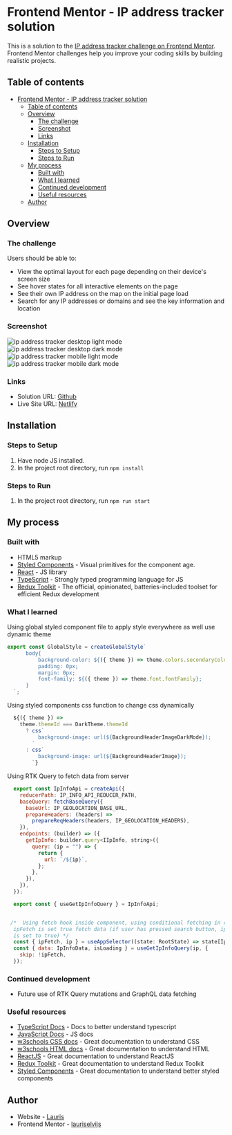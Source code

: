 # Frontend Mentor - IP address tracker solution

This is a solution to the [IP address tracker challenge on Frontend Mentor](https://www.frontendmentor.io/challenges/ip-address-tracker-I8-0yYAH0). Frontend Mentor challenges help you improve your coding skills by building realistic projects.

## Table of contents

- [Frontend Mentor - IP address tracker solution](#frontend-mentor---ip-address-tracker-solution)
  - [Table of contents](#table-of-contents)
  - [Overview](#overview)
    - [The challenge](#the-challenge)
    - [Screenshot](#screenshot)
    - [Links](#links)
  - [Installation](#installation)
    - [Steps to Setup](#steps-to-setup)
    - [Steps to Run](#steps-to-run)
  - [My process](#my-process)
    - [Built with](#built-with)
    - [What I learned](#what-i-learned)
    - [Continued development](#continued-development)
    - [Useful resources](#useful-resources)
  - [Author](#author)

## Overview

### The challenge

Users should be able to:

- View the optimal layout for each page depending on their device's screen size
- See hover states for all interactive elements on the page
- See their own IP address on the map on the initial page load
- Search for any IP addresses or domains and see the key information and location

### Screenshot

![ip address tracker desktop light mode](https://user-images.githubusercontent.com/85683069/190148022-463c1ba6-0a0d-4311-86aa-16092bbdc6b7.png)
![ip address tracker desktop dark mode](https://user-images.githubusercontent.com/85683069/190148019-7700ea0f-8d0a-48d1-9ab8-b4f91902dfca.png)
![ip address tracker mobile light mode](https://user-images.githubusercontent.com/85683069/190148011-dc5c34cf-c160-4598-89b3-d770cad38f0d.png)
![ip address tracker mobile dark mode](https://user-images.githubusercontent.com/85683069/190148015-8e2474a7-4201-43e7-9cdb-6cd9172951f4.png)

### Links

- Solution URL: [Github](https://github.com/lauriselvijs/ip-address-tracker)
- Live Site URL: [Netlify](https://677dcc-ip-address-tracker.netlify.app/)

## Installation

### Steps to Setup

1. Have node JS installed.
2. In the project root directory, run <code>npm install</code>

### Steps to Run

1. In the project root directory, run <code>npm run start</code>

## My process

### Built with

- HTML5 markup
- [Styled Components](https://styled-components.com//) - Visual primitives for the component age.
- [React](https://reactjs.org/) - JS library
- [TypeScript](https://www.typescriptlang.org/) - Strongly typed programming language for JS
- [Redux Toolkit](https://redux-toolkit.js.org/) - The official, opinionated, batteries-included toolset for efficient Redux development

### What I learned

Using global styled component file to apply style everywhere as well use dynamic theme

```js
export const GlobalStyle = createGlobalStyle`
      body{
          background-color: ${({ theme }) => theme.colors.secondaryColor};
          padding: 0px;
          margin: 0px;
          font-family: ${({ theme }) => theme.font.fontFamily};
      }
  `;
```

Using styled components css function to change css dynamically

```js
  ${({ theme }) =>
    theme.themeId === DarkTheme.themeId
      ? css`
          background-image: url(${BackgroundHeaderImageDarkMode});
        `
      : css`
          background-image: url(${BackgroundHeaderImage});
        `}
```

Using RTK Query to fetch data from server

```js
  export const IpInfoApi = createApi({
    reducerPath: IP_INFO_API_REDUCER_PATH,
    baseQuery: fetchBaseQuery({
      baseUrl: IP_GEOLOCATION_BASE_URL,
      prepareHeaders: (headers) =>
        prepareReqHeaders(headers, IP_GEOLOCATION_HEADERS),
    }),
    endpoints: (builder) => ({
      getIpInfo: builder.query<IIpInfo, string>({
        query: (ip = "") => {
          return {
            url: `/${ip}`,
          };
        },
      }),
    }),
  });

  export const { useGetIpInfoQuery } = IpInfoApi;


 /*  Using fetch hook inside component, using conditional fetching in case if
  ipFetch is set true fetch data (if user has pressed search button, ipFetch
  is set to true) */
  const { ipFetch, ip } = useAppSelector((state: RootState) => state[IpName]);
  const { data: IpInfoData, isLoading } = useGetIpInfoQuery(ip, {
    skip: !ipFetch,
  });
```

### Continued development

- Future use of RTK Query mutations and GraphQL data fetching

### Useful resources

- [TypeScript Docs](https://www.typescriptlang.org/docs/) - Docs to better understand typescript
- [JavaScript Docs](https://developer.mozilla.org/en-US/docs/Web/JavaScript) - JS docs
- [w3schools CSS docs](https://www.w3schools.com/css/default.asp) - Great documentation to understand CSS
- [w3schools HTML docs](https://www.w3schools.com/html/default.asp) - Great documentation to understand HTML
- [ReactJS](https://reactjs.org/docs/getting-started.html) - Great documentation to understand ReactJS
- [Redux Toolkit](https://redux-toolkit.js.org/usage/usage-guide) - Great documentation to understand Redux Toolkit
- [Styled Components](https://styled-components.com/docs) - Great documentation to understand better styled components

## Author

- Website - [Lauris](https://portfolio-rouge-seven.vercel.app/)
- Frontend Mentor - [lauriselvijs](https://www.frontendmentor.io/profile/lauriselvijs)
